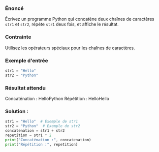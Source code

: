 
### Énoncé

Écrivez un programme Python qui concatène deux chaînes de caractères `str1` et `str2`, répète `str1` deux fois, et affiche le résultat.

### Contrainte

Utilisez les opérateurs spéciaux pour les chaînes de caractères.

### Exemple d'entrée

```python
str1 = "Hello"
str2 = "Python"
```

### Résultat attendu

Concaténation : HelloPython
Répétition : HelloHello

### Solution :

```python
str1 = "Hello"  # Exemple de str1
str2 = "Python"  # Exemple de str2
concatenation = str1 + str2
repetition = str1 * 2
print("Concaténation :", concatenation)
print("Répétition :", repetition)
```
